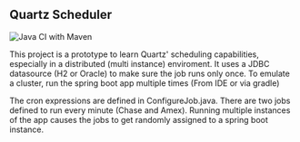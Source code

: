 ## Quartz Scheduler

![Java CI with Maven](https://github.com/bajalnyt/quartz-clustered-scheduling/workflows/Java%20CI%20with%20Maven/badge.svg?branch=master)

This project is a prototype to learn Quartz' scheduling capabilities, especially in a distributed (multi instance) enviroment. It uses a JDBC datasource (H2 or Oracle) to make sure the job runs only once.
To emulate a cluster, run the spring boot app multiple times (From IDE or via gradle)

The cron expressions are defined in ConfigureJob.java. There are two jobs defined to run every minute (Chase and Amex). Running multiple instances of the app causes the jobs to get randomly assigned to a spring boot instance.
